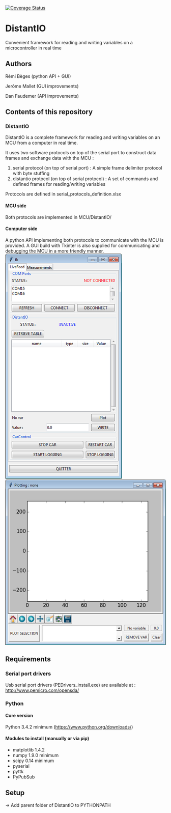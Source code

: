 [![Coverage Status](https://coveralls.io/repos/Overdrivr/DistantIO/badge.svg?branch=master&service=github)](https://coveralls.io/github/Overdrivr/DistantIO?branch=master)

# DistantIO
Convenient framework for reading and writing variables on a microcontroller in real time

## Authors
Rémi Bèges (python API + GUI)

Jerôme Mallet (GUI improvements)

Dan Faudemer (API improvements)

## Contents of this repository
### DistantIO
DistantIO is a complete framework for reading and writing variables on an MCU from a computer in real time.

It uses two software protocols on top of the serial port to construct data frames and exchange data with the MCU :

1. serial protocol (on top of serial port) : A simple frame delimiter protocol with byte stuffing
2. distantio protocol (on top of serial protocol) : A set of commands and defined frames for reading/writing variables 

Protocols are defined in serial_protocols_definition.xlsx

#### MCU side
Both protocols are implemented in MCU/DistantIO/

#### Computer side
A python API implementing both protocols to communicate with the MCU is provided. 
A GUI build with Tkinter is also supplied for communicating and debugging the MCU in a more friendly manner.
![gui main control screenshot](https://raw.githubusercontent.com/Overdrivr/DistantIO/master/gui_main_control.png)
![gui plot screenshot](https://raw.githubusercontent.com/Overdrivr/DistantIO/master/gui_plot.png)

## Requirements
### Serial port drivers
Usb serial port drivers (PEDrivers_install.exe) are available at :
http://www.pemicro.com/opensda/

### Python 
#### Core version
Python 3.4.2 minimum (https://www.python.org/downloads/)

#### Modules to install (manually or via pip)
* matplotlib 1.4.2 
* numpy 1.9.0 minimum
* scipy 0.14 minimum
* pyserial
* pyttk
* PyPubSub

## Setup
-> Add parent folder of DistantIO to PYTHONPATH
